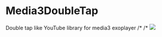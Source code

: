 # Media3DoubleTap
Double tap like YouTube library for media3 exoplayer
/*
/*
[![](https://jitpack.io/v/ahmedaa6122/Media3DoubleTap.svg)](https://jitpack.io/#ahmedaa6122/Media3DoubleTap)
